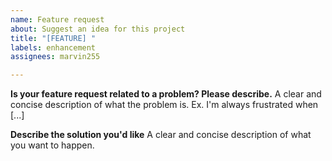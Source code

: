 ```yaml
---
name: Feature request
about: Suggest an idea for this project
title: "[FEATURE] "
labels: enhancement
assignees: marvin255

---
```


**Is your feature request related to a problem? Please describe.**
A clear and concise description of what the problem is. Ex. I'm always frustrated when [...]

**Describe the solution you'd like**
A clear and concise description of what you want to happen.
